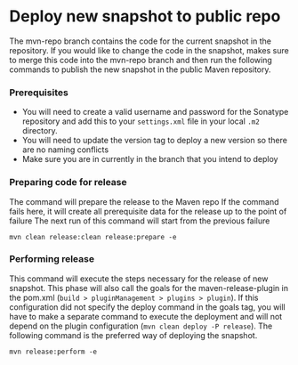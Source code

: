 # Deploy new snapshot to public repo

The mvn-repo branch contains the code for the current snapshot in the repository. If you would like to change the code in the snapshot,
makes sure to merge this code into the mvn-repo branch and then run the following commands to publish the new snapshot in the public Maven repository.

### Prerequisites

* You will need to create a valid username and password for the Sonatype repository and add this to your `settings.xml` file in your local `.m2` directory.
* You will need to update the version tag to deploy a new version so there are no naming conflicts
* Make sure you are in currently in the branch that you intend to deploy

### Preparing code for release
The command will prepare the release to the Maven repo
If the command fails here, it will create all prerequisite data for the release up to the point of failure
The next run of this command will start from the previous failure

`mvn clean release:clean release:prepare -e`


### Performing release
This command will execute the steps necessary for the release of new snapshot. This phase will also call the 
goals for the maven-release-plugin in the pom.xml (`build > pluginManagement > plugins > plugin`). If this 
configuration did not specify the deploy command in the goals tag, you will have to make a separate command 
to execute the deployment and will not depend on the plugin configuration (`mvn clean deploy -P release`).
The following command is the preferred way of deploying the snapshot.

`mvn release:perform -e`

